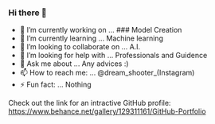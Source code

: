 ### Hi there 👋

- 🔭 I’m currently working on ... ### Model Creation
- 🌱 I’m currently learning ... Machine learning
- 👯 I’m looking to collaborate on ... A.I.
- 🤔 I’m looking for help with ... Professionals and Guidence 
- 💬 Ask me about ... Any advices :) 
- 📫 How to reach me: ... @dream_shooter_(Instagram)
- ⚡ Fun fact: ... Nothing

Check out the link for an intractive GitHub profile:
https://www.behance.net/gallery/129311161/GitHub-Portfolio

